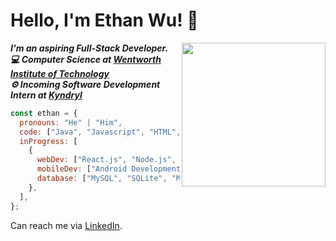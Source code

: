 
<h1>Hello, I'm Ethan Wu! 👋</h1>
<img align='right' src="https://c.tenor.com/bQCwwu0yF90AAAAi/developer-workstation.gif" height="230">
<p><strong><em>I'm an aspiring Full-Stack Developer.</br>
💻 Computer Science at <a href="https://www.wit.edu">Wentworth Institute of Technology</a></br>
⚙️ Incoming Software Development Intern at <a href="https://www.kyndryl.com">Kyndryl</a></em></strong></p>


```javascript
const ethan = {
  pronouns: "He" | "Him",
  code: ["Java", "Javascript", "HTML", "CSS", "Python"],
  inProgress: [
    {
      webDev: ["React.js", "Node.js", "Express.js"],
      mobileDev: ["Android Development"],
      database: ["MySQL", "SQLite", "MongoDB"],
    },
  ],
};
```

<p>Can reach me via <a href="https://www.linkedin.com/in/ethanwu13">LinkedIn</a>.</p>


<!-- - 👋 Hi, I’m @wue1atwit
- 👀 I’m interested in ...
- 🌱 I’m currently learning ...
- 💞️ I’m looking to collaborate on ...
- 📫 How to reach me ... -->


<!---
wue1atwit/wue1atwit is a ✨ special ✨ repository because its `README.md` (this file) appears on your GitHub profile.
You can click the Preview link to take a look at your changes.
--->
